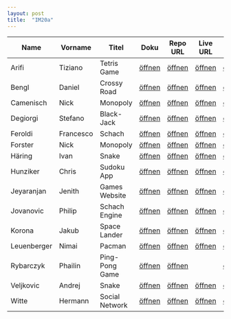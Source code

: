 ```yaml
---
layout: post
title:  "IM20a"
---
```


| Name        | Vorname   | Titel          | Doku         | Repo URL     | Live URL     | Folien       | Status         | Option |
| ----------- | --------- | -------------- | ------------ | ------------ | ------------ | ------------ | -------------- | ------ |
| Arifi       | Tiziano   | Tetris Game    | [öffnen][11] | [öffnen][31] | [öffnen][51] | [öffnen][71] | <v>Interim</v> | JS     |
| Bengl       | Daniel    | Crossy Road    | [öffnen][12] | [öffnen][32] | [öffnen][52] | [öffnen][72] | <g>Done<g/>    | JS     |
| Camenisch   | Nick      | Monopoly       | [öffnen][13] | [öffnen][33] | [öffnen][53] | [öffnen][73] | <g>Done<g/>    | JS     |
| Degiorgi    | Stefano   | Black-Jack     | [öffnen][14] | [öffnen][34] | [öffnen][54] | [öffnen][74] | <v>Interim</v> | JS     |
| Feroldi     | Francesco | Schach         | [öffnen][15] | [öffnen][35] | [öffnen][55] | [öffnen][75] | <v>Interim</v> | JS     |
| Forster     | Nick      | Monopoly       | [öffnen][16] | [öffnen][36] | [öffnen][56] | [öffnen][76] | <g>Done<g/>    | JS     |
| Häring      | Ivan      | Snake          | [öffnen][17] | [öffnen][37] | [öffnen][57] | [öffnen][77] | <v>Interim</v> | Python |
| Hunziker    | Chris     | Sudoku App     | [öffnen][18] | [öffnen][38] | [öffnen][58] | [öffnen][78] | <v>Interim</v> | JS     |
| Jeyaranjan  | Jenith    | Games Website  | [öffnen][19] | [öffnen][39] | [öffnen][59] | [öffnen][79] | <v>Interim</v> | JS     |
| Jovanovic   | Philip    | Schach Engine  | [öffnen][20] | [öffnen][40] | [öffnen][60] | [öffnen][80] | <g>Done<g/>    | JS     |
| Korona      | Jakub     | Space Lander   | [öffnen][21] | [öffnen][41] | [öffnen][61] | [öffnen][81] | <v>Interim</v> | React  |
| Leuenberger | Nimai     | Pacman         | [öffnen][22] | [öffnen][42] | [öffnen][62] | [öffnen][82] | <v>Interim</v> | React  |
| Rybarczyk   | Phailin   | Ping-Pong Game | [öffnen][23] | [öffnen][43] |              | [öffnen][83] | <v>Interim</v> | JS     |
| Veljkovic   | Andrej    | Snake          | [öffnen][24] | [öffnen][44] | [öffnen][64] | [öffnen][84] | <v>Interim</v> | JS     |
| Witte       | Hermann   | Social Network | [öffnen][25] | [öffnen][45] | [öffnen][65] | [öffnen][85] | <g>Done<g/>    | React  |

<style>
r { color: Red }
o { color: Orange }
g { color: Green }
v { color: Darkviolet }
</style>

[11]: doc/S4F-Projekt_Tiziano_Arifi.pdf
[12]: doc/S4F-Projekt_Daniel_Bengl_Crossyroad.pdf
[13]: doc/S4F-Projekt_Nick_Camenisch_und_Nick_Forster_Monopoly.pdf
[14]: doc/S4F-Projekt_Stefano_Degiorgi.pdf
[15]: doc/S4F-Projekt_Francesco_Feroldi_Schach.pdf
[16]: doc/S4F-Projekt_Nick_Camenisch_und_Nick_Forster_Monopoly.pdf
[17]: doc/S4F-Projekt_Ivan_Haering_Snake.pdf
[18]: doc/S4F-Projekt_Chris_Hunziker.pdf
[19]: doc/S4F-Projekt_Jenith_Jeyaranjan.pdf
[20]: doc/S4F-Projekt_Philip_Jovanovic_SchachEngine.pdf
[21]: doc/S4F-Projekt_Jakub_Korona.pdf
[22]: doc/S4F-Projekt_Nimai_Leuenberger.pdf
[23]: doc/S4F-Projekt_Phailin_Rybarczyk_PingPong-Game.pdf
[24]: doc/S4F-Projekt_Andrej_Veljkovic_Snake.pdf         
[25]: doc/S4F-Projekt_Hermann_Witte.pdf

[31]: https://github.com/bzz-fgict/s4f-project-Tizari
[32]: https://github.com/CuddlyBunion341/crossy-road-clone
[33]: https://github.com/bzz-fgict/s4f-project-Nickf-pdf
[34]: https://github.com/bzz-fgict/s4f-project-StefanoBZZ
[35]: https://github.com/bzz-fgict/s4f-project-Francesco263
[36]: https://github.com/bzz-fgict/s4f-project-Nickf-pdf
[37]: https://github.com/ivanpog03
[38]: https://github.com/hunchr/sudoku
[39]: https://github.com/JeJe0205/Gaming-Website
[40]: https://github.com/PhilipJovanovic00/ChessEngine
[41]: https://github.com/bzz-fgict/s4f-project-JakubUee
[42]: https://github.com/NimaiLeuenberger/pacman
[43]: https://github.com/phailinr/PingPong-Game
[44]: https://github.com/bzz-fgict/s4f-project-veljkovica
[45]: https://github.com/Reconnact/s4f-project

[51]: https://protected-savannah-26957.herokuapp.com/
[52]: https://cuddlybunion341.github.io/crossy-road-clone/public/
[53]: https://monopoly-threejs.netlify.app/
[54]: https://longlivetheking.netlify.app/
[55]: https://s4f-project-chess.netlify.app
[56]: https://monopoly-threejs.netlify.app/
[57]: https://calm-flan-ad7928.netlify.app/
[58]: https://aluay.com/sudoku/
[59]: https://jenith-jeyaranjan.github.io/Script4Fun_Projekt/
[60]: https://philipjovanovic00.github.io/ChessEngine/
[61]: https://space-lander.netlify.app/
[62]: https://pacman-bighands.netlify.app/

[64]: https://snakescript4fun.netlify.app/
[65]: http://social-ims.alpha-lab.net/

[71]: slides/S4F-Folien_Tiziano_Arifi.pdf
[72]: slides/S4F-Folien_Daniel_Bengl.pdf
[73]: slides/S4F-Folien_Nick_Camenisch_und_Nick_Forster_Monopoly.pdf
[74]: slides/S4F-Folien_Stefano_Degiorgi.pdf
[75]: slides/S4F-Folien_Francesco_Feroldi.pdf
[76]: slides/S4F-Folien_Nick_Camenisch_und_Nick_Forster_Monopoly.pdf
[77]: slides/S4F-Folien_Ivan_Haering.pdf
[78]: slides/S4F-Folien_Chris_Hunziker.pdf
[79]: slides/S4F-Folien_Jenith_Jeyaranjan.pdf
[80]: slides/S4F-Folien_Philip_Jovanovic.pdf
[81]: slides/S4F-Folien_Jakub_Korona.pdf
[82]: slides/S4F-Folien_Nimai_Leuenberger.pdf
[83]: slides/S4F-Folien_Phailin_Rybarczyk_PingPong-Game.pdf
[84]: slides/S4F-Folien_Andrej_Veljkovic_Snake.pdf
[85]: slides/S4F-Folien_Hermann_Witte.pdf
